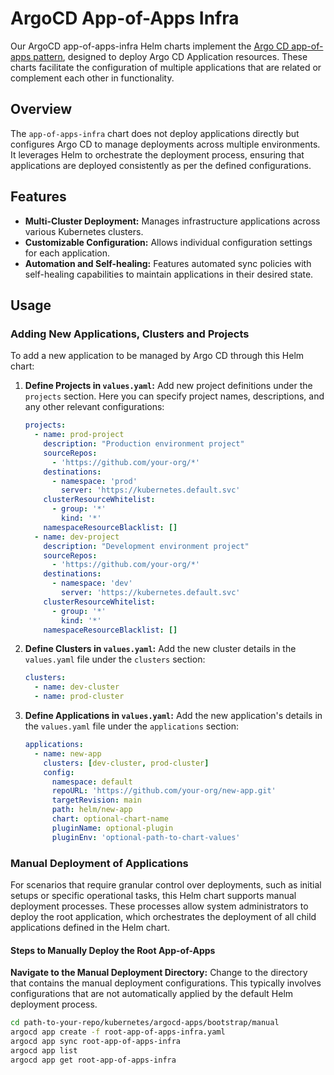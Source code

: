 # ArgoCD App-of-Apps Infra

Our ArgoCD app-of-apps-infra Helm charts implement the [Argo CD app-of-apps pattern](https://argo-cd.readthedocs.io/en/stable/operator-manual/cluster-bootstrapping/#app-of-apps-pattern), designed to deploy Argo CD Application resources. These charts facilitate the configuration of multiple applications that are related or complement each other in functionality.

## Overview

The `app-of-apps-infra` chart does not deploy applications directly but configures Argo CD to manage deployments across multiple environments. It leverages Helm to orchestrate the deployment process, ensuring that applications are deployed consistently as per the defined configurations.

## Features

- **Multi-Cluster Deployment:** Manages infrastructure applications across various Kubernetes clusters.
- **Customizable Configuration:** Allows individual configuration settings for each application.
- **Automation and Self-healing:** Features automated sync policies with self-healing capabilities to maintain applications in their desired state.

## Usage

### Adding New Applications, Clusters and Projects

To add a new application to be managed by Argo CD through this Helm chart:

1. **Define Projects in `values.yaml`:**
   Add new project definitions under the `projects` section. Here you can specify project names, descriptions, and any other relevant configurations:

   ```yaml
   projects:
     - name: prod-project
       description: "Production environment project"
       sourceRepos:
         - 'https://github.com/your-org/*'
       destinations:
         - namespace: 'prod'
           server: 'https://kubernetes.default.svc'
       clusterResourceWhitelist:
         - group: '*'
           kind: '*'
       namespaceResourceBlacklist: []
     - name: dev-project
       description: "Development environment project"
       sourceRepos:
         - 'https://github.com/your-org/*'
       destinations:
         - namespace: 'dev'
           server: 'https://kubernetes.default.svc'
       clusterResourceWhitelist:
         - group: '*'
           kind: '*'
       namespaceResourceBlacklist: []

2. **Define Clusters in `values.yaml`:**
   Add the new cluster details in the `values.yaml` file under the `clusters` section:
   ```yaml
   clusters:
     - name: dev-cluster
     - name: prod-cluster

3. **Define Applications in `values.yaml`:**
   Add the new application's details in the `values.yaml` file under the `applications` section:
   ```yaml
   applications:
     - name: new-app
       clusters: [dev-cluster, prod-cluster]
       config:
         namespace: default
         repoURL: 'https://github.com/your-org/new-app.git'
         targetRevision: main
         path: helm/new-app
         chart: optional-chart-name
         pluginName: optional-plugin
         pluginEnv: 'optional-path-to-chart-values'

### Manual Deployment of Applications

For scenarios that require granular control over deployments, such as initial setups or specific operational tasks, this Helm chart supports manual deployment processes. These processes allow system administrators to deploy the root application, which orchestrates the deployment of all child applications defined in the Helm chart.

#### Steps to Manually Deploy the Root App-of-Apps

 **Navigate to the Manual Deployment Directory:**
   Change to the directory that contains the manual deployment configurations. This typically involves configurations that are not automatically applied by the default Helm deployment process.

   ```bash
   cd path-to-your-repo/kubernetes/argocd-apps/bootstrap/manual
   argocd app create -f root-app-of-apps-infra.yaml
   argocd app sync root-app-of-apps-infra
   argocd app list
   argocd app get root-app-of-apps-infra

